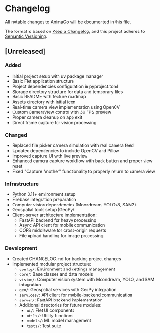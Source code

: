 # Changelog

All notable changes to AnimaGo will be documented in this file.

The format is based on [Keep a Changelog](https://keepachangelog.com/en/1.0.0/),
and this project adheres to [Semantic Versioning](https://semver.org/spec/v2.0.0.html).

## [Unreleased]

### Added
- Initial project setup with uv package manager
- Basic Flet application structure
- Project dependencies configuration in pyproject.toml
- Storage directory structure for data and temporary files
- Basic README with feature roadmap
- Assets directory with initial icon
- Real-time camera view implementation using OpenCV
- Custom CameraView control with 30 FPS preview
- Proper camera cleanup on app exit
- Direct frame capture for vision processing

### Changed
- Replaced file picker camera simulation with real camera feed
- Updated dependencies to include OpenCV and Pillow
- Improved capture UI with live preview
- Enhanced camera capture workflow with back button and proper view reset
- Fixed "Capture Another" functionality to properly return to camera view

### Infrastructure
- Python 3.11+ environment setup
- Firebase integration preparation
- Computer vision dependencies (Moondream, YOLOv8, SAM2)
- Geospatial tools setup (GeoPy)
- Client-server architecture implementation:
  - FastAPI backend for heavy processing
  - Async API client for mobile communication
  - CORS middleware for cross-origin requests
  - File upload handling for image processing

### Development
- Created CHANGELOG.md for tracking project changes
- Implemented modular project structure:
  - `config/`: Environment and settings management
  - `core/`: Base classes and data models
  - `vision/`: Computer vision system with Moondream, YOLO, and SAM integration
  - `geo/`: Geospatial services with GeoPy integration
  - `services/`: API client for mobile-backend communication
  - `server/`: FastAPI backend implementation
  - Additional directories for future modules:
    - `ui/`: Flet UI components
    - `utils/`: Utility functions
    - `models/`: ML model management
    - `tests/`: Test suite 